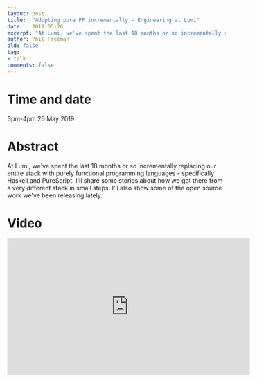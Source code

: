```yaml
---
layout: post
title:  "Adopting pure FP incrementally - Engineering at Lumi"
date:   2019-05-26
excerpt: "At Lumi, we've spent the last 18 months or so incrementally replacing our entire stack with purely functional programming languages - specifically Haskell and PureScript. I'll share some stories about how we got there from a very different stack in small steps. I'll also show some of the open source work we've been releasing lately."
author: Phil Freeman
old: false
tag:
- talk
comments: false
---
```


# Time and date
3pm-4pm 26 May 2019

# Abstract
At Lumi, we've spent the last 18 months or so incrementally replacing our entire stack with purely functional programming languages - specifically Haskell and PureScript. I'll share some stories about how we got there from a very different stack in small steps. I'll also show some of the open source work we've been releasing lately.

# Video

<iframe width="560" height="315" src="https://www.youtube-nocookie.com/embed/SiGXTcFEvHo" frameborder="0" allow="accelerometer; autoplay; encrypted-media; gyroscope; picture-in-picture" allowfullscreen></iframe>
